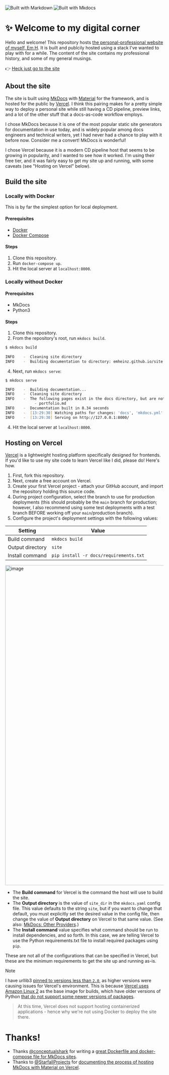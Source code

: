![Built with Markdown](https://img.shields.io/badge/Markdown-blue) ![Built with Mkdocs](https://img.shields.io/badge/Mkdocs-red)
# ✨ Welcome to my digital corner
Hello and welcome! This repository hosts [the personal-professional website of myself, Em H](https://em-like-the-dash.vercel.app/). It is built and publcily hosted using a stack I've wanted to play with for a while. The content of the site contains my professional history, and some of my general musings.

👉 [Heck just go to the site](https://em-like-the-dash.vercel.app/)

## About the site
The site is built using [MkDocs](https://www.mkdocs.org) with [Material](https://squidfunk.github.io/mkdocs-material/) for the framework, and is hosted for the public by [Vercel](https://vercel.com/). I think this pairing makes for a pretty simple way to deploy a personal site while still having a CD pipeline, preview links, and a lot of the other stuff that a docs-as-code workflow employs.

I chose MkDocs because it is one of the most popular static site generators for documentation in use today, and is widely popular among docs engineers and technical writers, yet I had never had a chance to play with it before now. Consider me a convert! MkDocs is wonderful!

I chose Vercel because it is a modern CD pipeline host that seems to be growing in popularity, and I wanted to see how it worked. I'm using their free tier, and it was fairly easy to get my site up and running, with some caveats (see "Hosting on Vercel" below).

## Build the site

### Locally with Docker
This is by far the simplest option for local deployment.
#### Prerequisites
- [Docker](https://www.docker.com/)
- [Docker Compose](https://docs.docker.com/compose/)
#### Steps
1. Clone this repository.
2. Run `docker-compose up`.
3. Hit the local server at `localhost:8000`.

### Locally without Docker
#### Prerequisites
- MkDocs
- Python3
#### Steps
1. Clone this repository.
2. From the repository's root, run `mkdocs build`.
```zsh
$ mkdocs build
  
INFO    -  Cleaning site directory
INFO    -  Building documentation to directory: emheinz.github.io/site
```
4. Next, run `mkdocs serve`:
```zsh
$ mkdocs serve

INFO    -  Building documentation...
INFO    -  Cleaning site directory
INFO    -  The following pages exist in the docs directory, but are not included in the "nav" configuration:
             - portfolio.md
INFO    -  Documentation built in 0.34 seconds
INFO    -  [13:29:30] Watching paths for changes: 'docs', 'mkdocs.yml'
INFO    -  [13:29:30] Serving on http://127.0.0.1:8000/
```
4. Hit the local server at `localhost:8000`.

## Hosting on Vercel
[Vercel](https://vercel.com) is a lightweight hosting platform specifically designed for frontends. If you'd like to use my site code to learn Vercel like I did, please do! Here's how.
1. First, fork this repository.
2. Next, create a free account on Vercel.
3. Create your first Vercel project - attach your GitHub account, and import the repository holding this source code.
4. During project configuration, select the branch to use for production deployments (this should probably be the `main` branch for production; however, I also recommend using some test deployments with a test branch BEFORE working off your `main`/production branch).
5. Configure the project's deployment settings with the following values:

| Setting  | Value |
| ------------- | ------------- |
| Build command |  `mkdocs build` |
| Output directory |    `site`   |
| Install command | `pip install -r docs/requirements.txt` |

<img width="1017" alt="image" src="https://github.com/microcosem/em-like-the-dash/assets/58352829/21aeb6a2-fad6-42f4-a2b2-2c792d24e95f">

- The **Build command** for Vercel is the command the host will use to build the site.
- The **Output directory** is the value of `site_dir` in the `mkdocs.yaml` config file. This value defaults to the string `site`, but if you want to change that default, you must explicitly set the desired value in the config file, then change the value of **Output directory** on Vercel to that same value. (See also: [MkDocs: Other Providers](https://www.mkdocs.org/user-guide/deploying-your-docs/#other-providers).)
- The **Install command** value specifies what command should be run to install dependencies, and so forth. In this case, we are telling Vercel to use the Python requirements.txt file to install required packages using `pip`.

These are not all of the configurations that can be specified in Vercel, but these are the minimum requirements to get the site up and running as-is.

> [!NOTE]
I have urllib3 [pinned to versions less than `2.0`](https://github.com/microcosem/em-like-the-dash/blob/main/docs/requirements.txt#L2C1-L2C10), as higher versions were causing issues for Vercel's environment. This is because [Vercel uses Amazon Linux 2](https://vercel.com/docs/deployments/build-image) as the base image for builds, which have older versions of Python [that do not support some newer versions of packages](https://github.com/wagtail/sphinx-wagtail-theme/issues/265).
> At this time, Vercel does not support hosting containerized applications - hence why we're not using Docker to deploy the site there.

# Thanks!
- Thanks [@conceptualshark](https://github.com/conceptualshark) for writing a [great Dockerfile and docker-compose file for MkDocs sites](https://github.com/conceptualshark/conceptualshark.github.io/tree/main).
- Thanks to [@StarfallProjects](https://github.com/StarfallProjects) for [documenting the process of hosting MkDocs with Material on Vercel](https://www.starfallprojects.co.uk/projects/deploy-host-docs/deploy-mkdocs-material-vercel/).
